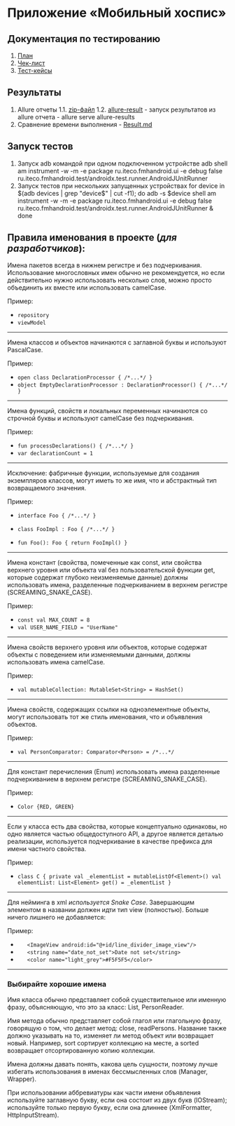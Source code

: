 # Приложение «Мобильный хоспис»
## Документация по тестированию

1. [План](docs/Plan.md)
2. [Чек-лист](docs/Check.xlsx)
3. [Тест-кейсы](docs/Case.xlsx)

## Результаты
1. Allure отчеты
    1.1. [zip-файл](docs/allure-result.zip)
    1.2. [allure-result](allure-results) - запуск результатов из allure отчета - allure serve allure-results
2. Сравнение времени выполнения - [Result.md](docs/Result.md)

## Запуск тестов
1. Запуск adb командой при одном подключенном устройстве
adb shell am instrument -w -m -e package ru.iteco.fmhandroid.ui -e debug false ru.iteco.fmhandroid.test/androidx.test.runner.AndroidJUnitRunner
2. Запуск тестов при нескольких запущенных устройствах
for device in $(adb devices | grep "device$" | cut -f1); do
   adb -s $device shell am instrument -w -m -e package ru.iteco.fmhandroid.ui -e debug false ru.iteco.fmhandroid.test/androidx.test.runner.AndroidJUnitRunner &
done

## Правила именования в проекте (*для разработчиков*):

Имена пакетов всегда в нижнем регистре и без подчеркивания. Использование многословных имен обычно не рекомендуется, но если действительно нужно использовать несколько слов, можно просто объединить их вместе или использовать camelCase.

  Пример:
  * `repository
  `
  * ` viewModel
  `

-------------------------------------------------------------------------------
Имена классов и объектов начинаются с заглавной буквы и используют PascalCase.

  Пример:
  * `open class DeclarationProcessor { /*...*/ }
  `
  * `object EmptyDeclarationProcessor : DeclarationProcessor() { /*...*/ }
  `

--------------------------------------------------------------------------------------------------------------------
Имена функций, свойств и локальных переменных начинаются со строчной буквы и используют camelCase без подчеркивания.
  
  Пример:
  * `fun processDeclarations() { /*...*/ }`
  * `var declarationCount = 1`

--------------------------------------------------------------------------------------------------------------------------------------------------
Исключение: фабричные функции, используемые для создания экземпляров классов, могут иметь то же имя, что и абстрактный тип возвращаемого значения.

  Пример:
  * `interface Foo { /*...*/ }`

  * `class FooImpl : Foo { /*...*/ }`

  * `fun Foo(): Foo { return FooImpl() }`

----------------------------------------------------------------------------------------------------------------------------------------------------------------------------
Имена констант (свойства, помеченные как const, или свойства верхнего уровня или объекта val без пользовательской функции get, которые содержат глубоко неизменяемые данные) должны использовать имена, разделенные подчеркиванием в верхнем регистре (SCREAMING_SNAKE_CASE).
  
  Пример:
  * `const val MAX_COUNT = 8`
  * `val USER_NAME_FIELD = "UserName"`
  
-----------------------------------------------------------------------------------------------------------------------------------------------  
Имена свойств верхнего уровня или объектов, которые содержат объекты с поведением или изменяемыми данными, должны использовать имена camelCase.
  
  Пример:
  * `val mutableCollection: MutableSet<String> = HashSet()`

----------------------------------------------------------------------------------------------------------------------------------
Имена свойств, содержащих ссылки на одноэлементные объекты, могут использовать тот же стиль именования, что и объявления объектов.
  
  Пример:
  * `val PersonComparator: Comparator<Person> = /*...*/`

-------------------------------------------------------------------------------------------------------------------------
Для констант перечисления (Enum) использовать имена разделенные подчеркиванием в верхнем регистре (SCREAMING_SNAKE_CASE).

  Пример:
  * `Color {RED, GREEN}`

--------------------------------------------------------------------------------------------------------------------------------------------------------------------------------
Если у класса есть два свойства, которые концептуально одинаковы, но одно является частью общедоступного API, а другое является деталью реализации, используется подчеркивание в качестве префикса для имени частного свойства.
  
  Пример:
  * ` class C {
    private val _elementList = mutableListOf<Element>()
    val elementList: List<Element>
         get() = _elementList
    }
    `

----------------------------------------------------------------------------------------------------------------
Для нейминга в xml *используется Snake Case*. Завершающим элементом в названии должен идти тип view (полностью).
  Больше ничего лишнего не добавляется:
  
  Пример:
  * `   <ImageView
          android:id="@+id/line_divider_image_view"/>`
  * `   <string name="date_not_set">Date not set</string>`
  * `   <color name="light_grey">#F5F5F5</color>`

--------------------------------------------------------------------------------------------------------------------------
### Выбирайте хорошие имена

Имя класса обычно представляет собой существительное или именную фразу, объясняющую, что это за класс: List, PersonReader.

Имя метода обычно представляет собой глагол или глагольную фразу, говорящую о том, что делает метод: close, readPersons. Название также должно указывать на то, изменяет ли метод объект или возвращает новый. Например, sort сортирует коллекцию на месте, а sorted возвращает отсортированную копию коллекции.

Имена должны давать понять, какова цель сущности, поэтому лучше избегать использования в именах бессмысленных слов (Manager, Wrapper).

При использовании аббревиатуры как части имени объявления используйте заглавную букву, если она состоит из двух букв (IOStream); используйте только первую букву, если она длиннее (XmlFormatter, HttpInputStream).
